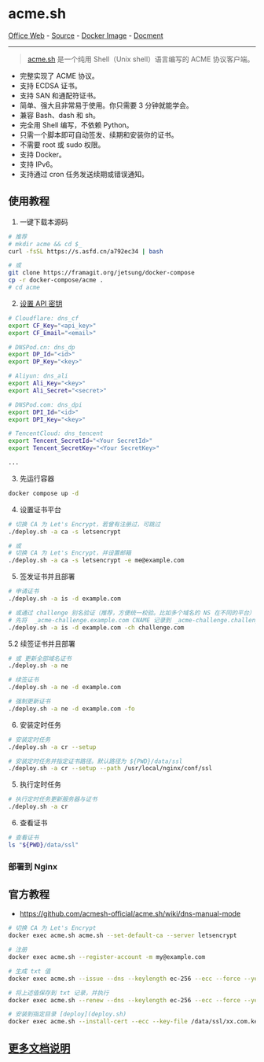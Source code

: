 # acme.sh

[Office Web][1] - [Source][2] - [Docker Image][3] - [Docment][4]

---

> [acme.sh][1] 是一个纯用 Shell（Unix shell）语言编写的 ACME 协议客户端。  
- 完整实现了 ACME 协议。  
- 支持 ECDSA 证书。  
- 支持 SAN 和通配符证书。  
- 简单、强大且非常易于使用。你只需要 3 分钟就能学会。  
- 兼容 Bash、dash 和 sh。  
- 完全用 Shell 编写，不依赖 Python。  
- 只需一个脚本即可自动签发、续期和安装你的证书。  
- 不需要 root 或 sudo 权限。  
- 支持 Docker。  
- 支持 IPv6。  
- 支持通过 cron 任务发送续期或错误通知。

[1]:https://github.com/acmesh-official/acme.sh
[2]:https://github.com/acmesh-official/acme.sh
[3]:https://hub.docker.com/r/neilpang/acme.sh
[4]:https://github.com/acmesh-official/acme.sh/wiki

## 使用教程

1. 一键下载本源码
```bash
# 推荐
# mkdir acme && cd $_
curl -fsSL https://s.asfd.cn/a792ec34 | bash

# 或
git clone https://framagit.org/jetsung/docker-compose
cp -r docker-compose/acme .
# cd acme
```

2. [设置 API 密钥](https://github.com/acmesh-official/acme.sh/wiki/dnsapi)
```bash
# Cloudflare: dns_cf
export CF_Key="<api_key>"
export CF_Email="<email>"

# DNSPod.cn: dns_dp
export DP_Id="<id>"
export DP_Key="<key>"

# Aliyun: dns_ali
export Ali_Key="<key>"
export Ali_Secret="<secret>"

# DNSPod.com: dns_dpi
export DPI_Id="<id>"
export DPI_Key="<key>"

# TencentCloud: dns_tencent
export Tencent_SecretId="<Your SecretId>"
export Tencent_SecretKey="<Your SecretKey>"

...
```

3. 先运行容器
```bash
docker compose up -d
```

4. 设置证书平台
```bash
# 切换 CA 为 Let's Encrypt，若曾有注册过，可跳过
./deploy.sh -a ca -s letsencrypt

# 或
# 切换 CA 为 Let's Encrypt，并设置邮箱
./deploy.sh -a ca -s letsencrypt -e me@example.com
```

5. 签发证书并且部署
```bash
# 申请证书
./deploy.sh -a is -d example.com

# 或通过 challenge 别名验证（推荐，方便统一校验。比如多个域名的 NS 在不同的平台）
# 先将  _acme-challenge.example.com CNAME 记录到 _acme-challenge.challenge.com
./deploy.sh -a is -d example.com -ch challenge.com
```

5.2 续签证书并且部署
```bash
# 或 更新全部域名证书
./deploy.sh -a ne

# 续签证书
./deploy.sh -a ne -d example.com

# 强制更新证书
./deploy.sh -a ne -d example.com -fo
```

6. 安装定时任务
```bash
# 安装定时任务
./deploy.sh -a cr --setup

# 安装定时任务并指定证书路径。默认路径为 ${PWD}/data/ssl
./deploy.sh -a cr --setup --path /usr/local/nginx/conf/ssl
```

5. 执行定时任务
```bash
# 执行定时任务更新服务器与证书
./deploy.sh -a cr
```

6. 查看证书
```bash
# 查看证书
ls "${PWD}/data/ssl"
```

### 部署到 Nginx

## 官方教程

- https://github.com/acmesh-official/acme.sh/wiki/dns-manual-mode

```sh
# 切换 CA 为 Let's Encrypt
docker exec acme.sh acme.sh --set-default-ca --server letsencrypt

# 注册
docker exec acme.sh --register-account -m my@example.com

# 生成 txt 值
docker exec acme.sh --issue --dns --keylength ec-256 --ecc --force --yes-I-know-dns-manual-mode-enough-go-ahead-please -d xx.com -d *.xx.com

# 将上述值保存到 txt 记录，并执行
docker exec acme.sh --renew --dns --keylength ec-256 --ecc --force --yes-I-know-dns-manual-mode-enough-go-ahead-please -d xx.com -d *.xx.com

# 安装到指定目录 [deploy](deploy.sh)
docker exec acme.sh --install-cert --ecc --key-file /data/ssl/xx.com.key --fullchain-file /data/ssl/xx.com.fullchain.cer -d xx.com
```

## [更多文档说明](https://forum.idev.top/d/525)
